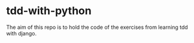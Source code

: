 # tdd-with-python

The aim of this repo is to hold the code of the exercises from
learning tdd with django.
